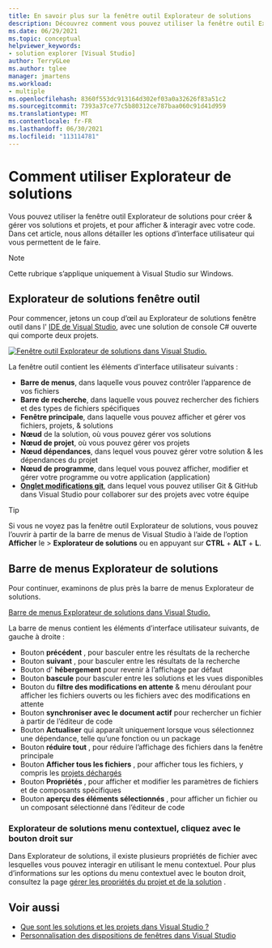 ```yaml
---
title: En savoir plus sur la fenêtre outil Explorateur de solutions
description: Découvrez comment vous pouvez utiliser la fenêtre outil Explorateur de solutions dans Visual Studio pour créer des & gérer vos fichiers, projets et solutions.
ms.date: 06/29/2021
ms.topic: conceptual
helpviewer_keywords:
- solution explorer [Visual Studio]
author: TerryGLee
ms.author: tglee
manager: jmartens
ms.workload:
- multiple
ms.openlocfilehash: 8360f553dc913164d302ef03a0a32626f83a51c2
ms.sourcegitcommit: 7393a37ce77c5b80312ce787baa060c91d41d959
ms.translationtype: MT
ms.contentlocale: fr-FR
ms.lasthandoff: 06/30/2021
ms.locfileid: "113114781"
---
```

# <a name="how-to-use-solution-explorer"></a>Comment utiliser Explorateur de solutions

Vous pouvez utiliser la fenêtre outil Explorateur de solutions pour créer & gérer vos solutions et projets, et pour afficher & interagir avec votre code. Dans cet article, nous allons détailler les options d’interface utilisateur qui vous permettent de le faire.

> [!NOTE]
> Cette rubrique s’applique uniquement à Visual Studio sur Windows.

## <a name="solution-explorer-tool-window"></a>Explorateur de solutions fenêtre outil

Pour commencer, jetons un coup d’œil au Explorateur de solutions fenêtre outil dans l' [IDE de Visual Studio](../get-started/visual-studio-ide.md), avec une solution de console C# ouverte qui comporte deux projets.

[![Fenêtre outil Explorateur de solutions dans Visual Studio.](media/solution-explorer-tool-window.png)](media/solution-explorer-tool-window.png#lightbox)

La fenêtre outil contient les éléments d’interface utilisateur suivants :

- **Barre de menus**, dans laquelle vous pouvez contrôler l’apparence de vos fichiers
- **Barre de recherche**, dans laquelle vous pouvez rechercher des fichiers et des types de fichiers spécifiques
- **Fenêtre principale**, dans laquelle vous pouvez afficher et gérer vos fichiers, projets, & solutions
- **Nœud** de la solution, où vous pouvez gérer vos solutions
- **Nœud de projet**, où vous pouvez gérer vos projets
- **Nœud dépendances**, dans lequel vous pouvez gérer votre solution & les dépendances du projet
- **Nœud de programme**, dans lequel vous pouvez afficher, modifier et gérer votre programme ou votre application (application)
- **[Onglet modifications git](../version-control/git-with-visual-studio.md?view=vs-2019&preserve-view=true#git-changes-window)**, dans lequel vous pouvez utiliser Git & GitHub dans Visual Studio pour collaborer sur des projets avec votre équipe

> [!TIP]
> Si vous ne voyez pas la fenêtre outil Explorateur de solutions, vous pouvez l’ouvrir à partir de la barre de menus de Visual Studio à l’aide de l’option **Afficher** le  >  **Explorateur de solutions** ou en appuyant sur **CTRL** + **ALT** + **L**.

## <a name="solution-explorer-menu-bar"></a>Barre de menus Explorateur de solutions

Pour continuer, examinons de plus près la barre de menus Explorateur de solutions.

[Barre de menus Explorateur de solutions dans Visual Studio.](media/solution-explorer-menu-bar.png)

La barre de menus contient les éléments d’interface utilisateur suivants, de gauche à droite :

- Bouton **précédent** , pour basculer entre les résultats de la recherche
- Bouton **suivant** , pour basculer entre les résultats de la recherche
- Bouton d' **hébergement** pour revenir à l’affichage par défaut
- Bouton **bascule** pour basculer entre les solutions et les vues disponibles
- Bouton du **filtre des modifications en attente** & menu déroulant pour afficher les fichiers ouverts ou les fichiers avec des modifications en attente
- Bouton **synchroniser avec le document actif** pour rechercher un fichier à partir de l’éditeur de code
- Bouton **Actualiser** qui apparaît uniquement lorsque vous sélectionnez une dépendance, telle qu’une fonction ou un package
- Bouton **réduire tout** , pour réduire l’affichage des fichiers dans la fenêtre principale
- Bouton **Afficher tous les fichiers** , pour afficher tous les fichiers, y compris les [projets déchargés](filtered-solutions.md#toggle-unloaded-project-visibility)
- Bouton **Propriétés** , pour afficher et modifier les paramètres de fichiers et de composants spécifiques
- Bouton **aperçu des éléments sélectionnés** , pour afficher un fichier ou un composant sélectionné dans l’éditeur de code

### <a name="solution-explorer-right-click-context-menu"></a>Explorateur de solutions menu contextuel, cliquez avec le bouton droit sur

Dans Explorateur de solutions, il existe plusieurs propriétés de fichier avec lesquelles vous pouvez interagir en utilisant le menu contextuel. Pour plus d’informations sur les options du menu contextuel avec le bouton droit, consultez la page [gérer les propriétés du projet et de la solution](managing-project-and-solution-properties.md) .

## <a name="see-also"></a>Voir aussi

- [Que sont les solutions et les projets dans Visual Studio ?](solutions-and-projects-in-visual-studio.md)
- [Personnalisation des dispositions de fenêtres dans Visual Studio](customizing-window-layouts-in-visual-studio.md)
